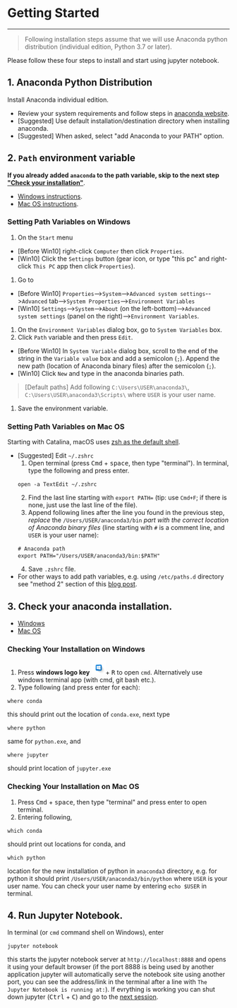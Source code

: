 # Getting Started
---
> Following installation steps assume that we will use Anaconda python distribution (individual edition, Python 3.7 or later).

Please follow these four steps to install and start using jupyter notebook.

## 1. Anaconda Python Distribution
Install Anaconda individual edition.
- Review your system requirements and follow steps in [anaconda website](https://docs.anaconda.com/anaconda/install/#).
- \[Suggested\] Use default installation/destination directory when installing anaconda.
- \[Suggested\] When asked, select "add Anaconda to your PATH" option.

## 2. `Path` environment variable
**If you already added `anaconda` to the path variable, skip to the next step ["Check your installation"](#3-check-your-anaconda-installation)**.
- [Windows instructions](#setting-path-variables-on-windows).
- [Mac OS instructions](#setting-path-variables-on-mac-os).

### Setting Path Variables on Windows
1. On the `Start` menu
  - \[Before Win10\] right-click `Computer` then click `Properties`.
  - \[Win10\] Click the `Settings` button (gear icon, or type "this pc" and right-click `This PC` app then click `Properties`).
1. Go to
  - \[Before Win10\] `Properties`-->`System`-->`Advanced system settings`-->`Advanced` tab-->`System Properties`-->`Environment Variables`
  - \[Win10\] `Settings`-->`System`-->`About` (on the left-bottom)-->`Advanced system settings` (panel on the right)-->`Environment Variables`.
1. On the `Environment Variables` dialog box, go to `System Variables` box.
1. Click `Path` variable and then press `Edit`.
  - \[Before Win10\] In `System Variable` dialog box, scroll to the end of the string in the `Variable value` box and add a semicolon (`;`). Append the new path (location of Anaconda binary files) after the semicolon (`;`).
  - \[Win10\] Click `New` and type in the anaconda binaries path.
  > \[Default paths\] Add following `C:\Users\USER\anaconda3\`, `C:\Users\USER\anaconda3\Scripts\` where `USER` is your user name.

1. Save the environment variable.

### Setting Path Variables on Mac OS
Starting with Catalina, macOS uses [zsh as the default shell](https://support.apple.com/en-us/HT208050).

- \[Suggested\] Edit `~/.zshrc`
    1. Open terminal (press <kbd>Cmd</kbd> + <kbd>space</kbd>, then type "terminal"). In terminal, type the following and press enter.
    ```
    open -a TextEdit ~/.zshrc
    ```
    2. Find the last line starting with `export PATH=` (tip: use `Cmd+F`; if there is none, just use the last line of the file).
    3. Append following lines after the line you found in the previous step, *replace* the `/Users/USER/anaconda3/bin` *part with the correct location of Anaconda binary files* (line starting with `#` is a comment line, and `USER` is your user name):
    ```
    # Anaconda path
    export PATH="/Users/USER/anaconda3/bin:$PATH"
    ```
    4. Save `.zshrc` file.
- For other ways to add path variables, e.g. using `/etc/paths.d` directory see "method 2" section of this [blog post](https://www.cyberciti.biz/faq/appleosx-bash-unix-change-set-path-environment-variable/).

## 3. Check your anaconda installation.
- [Windows](#checking-your-installation-on-windows)
- [Mac OS](#checking-your-installation-on-mac-os)
### Checking Your Installation on Windows

  1. Press **windows logo key** <kbd>![Windows Key][winlogo]</kbd>+ <kbd>R</kbd> to open `cmd`. Alternatively use windows terminal app (with cmd, git bash etc.).
  1. Type following (and press enter for each):
  ```
  where conda
  ```
  this should print out the location of `conda.exe`, next type
  ```
  where python
  ```
  same for `python.exe`, and
  ```
  where jupyter
  ```
  should print location of `jupyter.exe`

### Checking Your Installation on Mac OS
  1. Press <kbd>Cmd</kbd> + <kbd>space</kbd>, then type "terminal" and press enter to open  terminal.
  1. Entering following,
  ```
  which conda
  ```
  should print out locations for conda, and 
  ```
  which python
  ```
  location for the new installation of python in `anaconda3` directory, e.g. for python it should print `/Users/USER/anaconda3/bin/python` where `USER` is your user name. You can check your user name by entering `echo $USER` in terminal.

## 4. Run Jupyter Notebook. 
In terminal (or `cmd` command shell on Windows), enter
```
jupyter notebook
```
this starts the jupyter notebook server at `http://localhost:8888` and opens it using your default browser (if the port 8888 is being used by another application jupyter will automatically serve the notebook site using another port, you can see the address/link in the terminal after a line with `The Jupyter Notebook is running at:`). If evrything is working you can shut down jupyter (<kbd>Ctrl</kbd> + <kbd>C</kbd>) and go to the [next session](./1_python.md).

[winlogo]: ./images/winlogo.png
